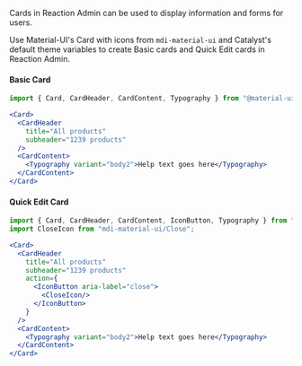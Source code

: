 Cards in Reaction Admin can be used to display information and forms for users.

Use Material-UI's Card with icons from `mdi-material-ui` and Catalyst's default theme variables to create Basic cards and Quick Edit cards in Reaction Admin.

#### Basic Card

```jsx
import { Card, CardHeader, CardContent, Typography } from "@material-ui/core";

<Card>
  <CardHeader
    title="All products"
    subheader="1239 products"
  />
  <CardContent>
    <Typography variant="body2">Help text goes here</Typography>
  </CardContent>
</Card>
```

#### Quick Edit Card

```jsx
import { Card, CardHeader, CardContent, IconButton, Typography } from "@material-ui/core";
import CloseIcon from "mdi-material-ui/Close";

<Card>
  <CardHeader
    title="All products"
    subheader="1239 products"
    action={
      <IconButton aria-label="close">
        <CloseIcon/>
      </IconButton>
    }
  />
  <CardContent>
    <Typography variant="body2">Help text goes here</Typography>
  </CardContent>
</Card>
```